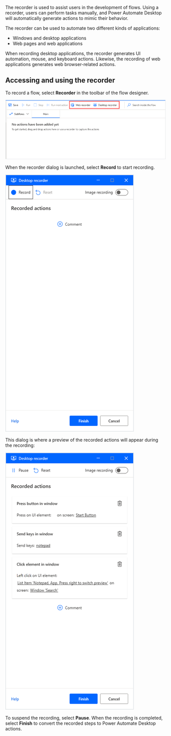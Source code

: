 The recorder is used to assist users in the development of flows. Using a recorder, users can perform tasks manually, and Power Automate Desktop will automatically generate actions to mimic their behavior.

The recorder can be used to automate two different kinds of applications: 

- Windows and desktop applications
- Web pages and web applications 

When recording desktop applications, the recorder generates UI automation, mouse, and keyboard actions. Likewise, the recording of web applications generates web browser-related actions.

## Accessing and using the recorder

To record a flow, select **Recorder** in the toolbar of the flow designer.
  
![Screenshot of the flow designer recorder buttons.](..\media\flow-designer-recorder-buttons.png)

When the recorder dialog is launched, select **Record** to start recording.

![Screenshot of the desktop web recorder window.](..\media\desktop-web-recorder-window.png)

This dialog is where a preview of the recorded actions will appear during the recording:

![Screenshot of the recorded actions in the Desktop recorder window.](..\media\recorded-actions.png)

To suspend the recording, select **Pause**. When the recording is completed, select **Finish** to convert the recorded steps to Power Automate Desktop actions.
